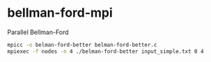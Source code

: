 # bellman-ford-mpi

Parallel Bellman-Ford

```bash
mpicc -o belman-ford-better belman-ford-better.c
mpiexec -f nodes -n 4 ./belman-ford-better input_simple.txt 0 4
```
